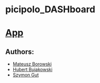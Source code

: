 # picipolo_DASHboard

# [App](link_to_app)

## Authors:
- [Mateusz Borowski](https://github.com/boro128)
- [Hubert Bujakowski](https://github.com/hbujakow)
- [Szymon Gut](https://github.com/Szymon-Gut)
